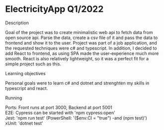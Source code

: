 # ElectricityApp Q1/2022

Description

Goal of the project was to create minimalistic web api to fetch data from open source api. Parse the data, create a csv file of it and pass the data to frontend and show it to the user. Project was part of a job application, and the requested techniques were c# and typescript. In addition, I decided to add React to frontend, as using SPA made the user-experience much more smooth. React is also relatively lightweight, so it was a perfect fit for a simple project such as this.

Learning objectives

Personal goals were to learn c# and dotnet and strenghten my skills in typescript and react.

Running

Ports: Front runs at port 3000, Backend at port 5001  
E2E: Cypress can be started with 'npm cypress:open'  
Jest: 'npm run test' (PowerShell: '($env:CI = "true") -and (npm test)')  
xUnit: 'dotnet test'
